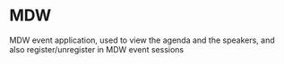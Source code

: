 # MDW
MDW event application, used to view the agenda and the speakers, and also register/unregister in MDW event sessions
